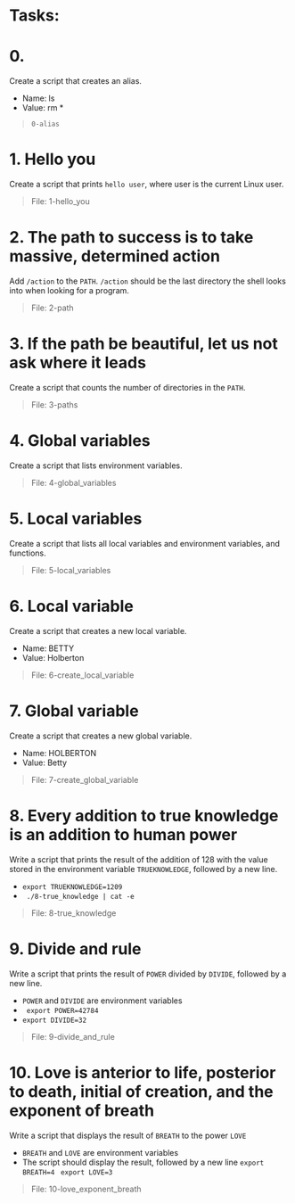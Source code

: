 # Tasks:
# 0. <o>
  Create a script that creates an alias.
- Name: ls
- Value: rm *
>```0-alias```
# 1. Hello you 
  Create a script that prints ```hello user```, where user is the current Linux user.
  > File: 1-hello_you
  
  # 2. The path to success is to take massive, determined action
  Add ```/action``` to the ```PATH```. ```/action``` should be the last directory the shell looks into when looking for a program.
  > File: 2-path
  
  # 3. If the path be beautiful, let us not ask where it leads
  Create a script that counts the number of directories in the ```PATH```.
  > File: 3-paths
  # 4. Global variables 
  Create a script that lists environment variables.
  > File: 4-global_variables
  # 5. Local variables 
  Create a script that lists all local variables and environment variables, and functions.
  > File: 5-local_variables
  # 6. Local variable
  Create a script that creates a new local variable.
  - Name: BETTY
- Value: Holberton
> File: 6-create_local_variable

# 7. Global variable 
Create a script that creates a new global variable.
- Name: HOLBERTON
- Value: Betty
> File: 7-create_global_variable

# 8. Every addition to true knowledge is an addition to human power 
Write a script that prints the result of the addition of 128 with the value stored in the environment variable ```TRUEKNOWLEDGE```, followed by a new line.
- ```export TRUEKNOWLEDGE=1209```
- ``` ./8-true_knowledge | cat -e```
> File: 8-true_knowledge

# 9. Divide and rule
Write a script that prints the result of ```POWER``` divided by ```DIVIDE```, followed by a new line.
- ```POWER``` and ```DIVIDE``` are environment variables
- ``` export POWER=42784```
- ```export DIVIDE=32```
> File: 9-divide_and_rule

# 10. Love is anterior to life, posterior to death, initial of creation, and the exponent of breath 
Write a script that displays the result of ```BREATH``` to the power ```LOVE```
- ```BREATH``` and ```LOVE``` are environment variables
- The script should display the result, followed by a new line
```export BREATH=4 ``` ```export LOVE=3```
> File: 10-love_exponent_breath











